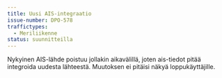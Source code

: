```yaml
---
title: Uusi AIS-integraatio
issue-number: DPO-578
traffictypes:
  - Meriliikenne
status: suunnitteilla
---
```


Nykyinen AIS-lähde poistuu jollakin aikavälillä, joten ais-tiedot pitää integroida uudesta lähteestä. Muutoksen ei pitäisi näkyä loppukäyttäjille.
